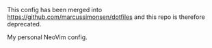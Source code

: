 This config has been merged into https://github.com/marcussimonsen/dotfiles and this repo is therefore deprecated.

My personal NeoVim config.
